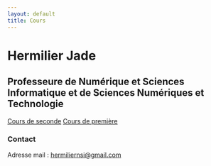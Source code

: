 ```yaml
---
layout: default
title: Cours
---
```


# Hermilier Jade

## Professeure de Numérique et Sciences Informatique et de Sciences Numériques et Technologie

[Cours de seconde](Seconde/)
[Cours de première](Premiere/)

### Contact

Adresse mail : hermiliernsi@gmail.com
